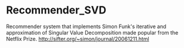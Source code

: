 # Recommender_SVD
Recommender system that implements Simon Funk's iterative and approximation of Singular Value Decomposition made popular from the Netflix Prize. http://sifter.org/~simon/journal/20061211.html
